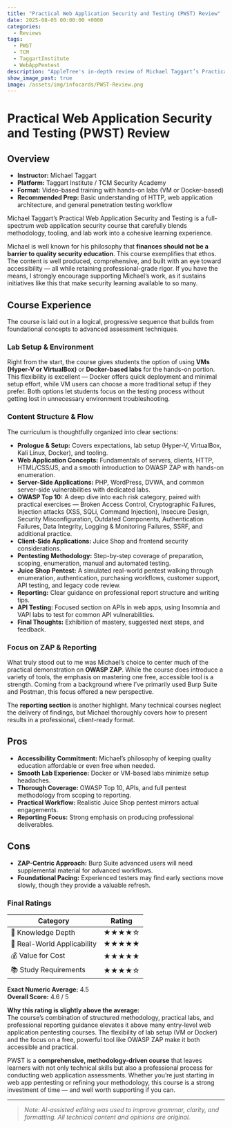```yaml
---
title: "Practical Web Application Security and Testing (PWST) Review"
date: 2025-08-05 00:00:00 +0000
categories:
  - Reviews
tags:
  - PWST
  - TCM
  - TaggartInstitute
  - WebAppPentest
description: "AppleTree's in-depth review of Michael Taggart’s Practical Web Application Security and Testing (PWST) course, including full curriculum highlights, lab experience, and methodology insights."
show_image_post: true
image: /assets/img/infocards/PWST-Review.png
---
```


# Practical Web Application Security and Testing (PWST) Review

## Overview
- **Instructor:** Michael Taggart  
- **Platform:** Taggart Institute / TCM Security Academy  
- **Format:** Video-based training with hands-on labs (VM or Docker-based)  
- **Recommended Prep:** Basic understanding of HTTP, web application architecture, and general penetration testing workflow  

Michael Taggart’s Practical Web Application Security and Testing is a full-spectrum web application security course that carefully blends methodology, tooling, and lab work into a cohesive learning experience.  

Michael is well known for his philosophy that **finances should not be a barrier to quality security education**. This course exemplifies that ethos. The content is well produced, comprehensive, and built with an eye toward accessibility — all while retaining professional-grade rigor. If you have the means, I strongly encourage supporting Michael’s work, as it sustains initiatives like this that make security learning available to so many.

## Course Experience
The course is laid out in a logical, progressive sequence that builds from foundational concepts to advanced assessment techniques.  

### **Lab Setup & Environment**
Right from the start, the course gives students the option of using **VMs (Hyper-V or VirtualBox)** or **Docker-based labs** for the hands-on portion. This flexibility is excellent — Docker offers quick deployment and minimal setup effort, while VM users can choose a more traditional setup if they prefer. Both options let students focus on the testing process without getting lost in unnecessary environment troubleshooting.

### **Content Structure & Flow**
The curriculum is thoughtfully organized into clear sections:

- **Prologue & Setup:** Covers expectations, lab setup (Hyper-V, VirtualBox, Kali Linux, Docker), and tooling.  
- **Web Application Concepts:** Fundamentals of servers, clients, HTTP, HTML/CSS/JS, and a smooth introduction to OWASP ZAP with hands-on enumeration.  
- **Server-Side Applications:** PHP, WordPress, DVWA, and common server-side vulnerabilities with dedicated labs.  
- **OWASP Top 10:** A deep dive into each risk category, paired with practical exercises — Broken Access Control, Cryptographic Failures, Injection attacks (XSS, SQLi, Command Injection), Insecure Design, Security Misconfiguration, Outdated Components, Authentication Failures, Data Integrity, Logging & Monitoring Failures, SSRF, and additional practice.  
- **Client-Side Applications:** Juice Shop and frontend security considerations.  
- **Pentesting Methodology:** Step-by-step coverage of preparation, scoping, enumeration, manual and automated testing.  
- **Juice Shop Pentest:** A simulated real-world pentest walking through enumeration, authentication, purchasing workflows, customer support, API testing, and legacy code review.  
- **Reporting:** Clear guidance on professional report structure and writing tips.  
- **API Testing:** Focused section on APIs in web apps, using Insomnia and VAPI labs to test for common API vulnerabilities.  
- **Final Thoughts:** Exhibition of mastery, suggested next steps, and feedback.

### **Focus on ZAP & Reporting**
What truly stood out to me was Michael’s choice to center much of the practical demonstration on **OWASP ZAP**. While the course does introduce a variety of tools, the emphasis on mastering one free, accessible tool is a strength. Coming from a background where I’ve primarily used Burp Suite and Postman, this focus offered a new perspective.  

The **reporting section** is another highlight. Many technical courses neglect the delivery of findings, but Michael thoroughly covers how to present results in a professional, client-ready format.

## Pros
- **Accessibility Commitment:** Michael’s philosophy of keeping quality education affordable or even free when needed.
- **Smooth Lab Experience:** Docker or VM-based labs minimize setup headaches.
- **Thorough Coverage:** OWASP Top 10, APIs, and full pentest methodology from scoping to reporting.
- **Practical Workflow:** Realistic Juice Shop pentest mirrors actual engagements.
- **Reporting Focus:** Strong emphasis on producing professional deliverables.

## Cons
- **ZAP-Centric Approach:** Burp Suite advanced users will need supplemental material for advanced workflows.
- **Foundational Pacing:** Experienced testers may find early sections move slowly, though they provide a valuable refresh.

### Final Ratings
| Category | Rating |
|----------|--------|
| 🧠 Knowledge Depth | ★★★★☆ |
| 🧪 Real-World Applicability | ★★★★★ |
| 💰 Value for Cost | ★★★★★ |
| 📚 Study Requirements | ★★★★☆ |

**Exact Numeric Average:** 4.5  
**Overall Score:** 4.6 / 5  

**Why this rating is slightly above the average:**  
The course’s combination of structured methodology, practical labs, and professional reporting guidance elevates it above many entry-level web application pentesting courses. The flexibility of lab setup (VM or Docker) and the focus on a free, powerful tool like OWASP ZAP make it both accessible and practical.  

PWST is a **comprehensive, methodology-driven course** that leaves learners with not only technical skills but also a professional process for conducting web application assessments. Whether you’re just starting in web app pentesting or refining your methodology, this course is a strong investment of time — and well worth supporting if you can.

---

> _Note: AI-assisted editing was used to improve grammar, clarity, and formatting. All technical content and opinions are original._
